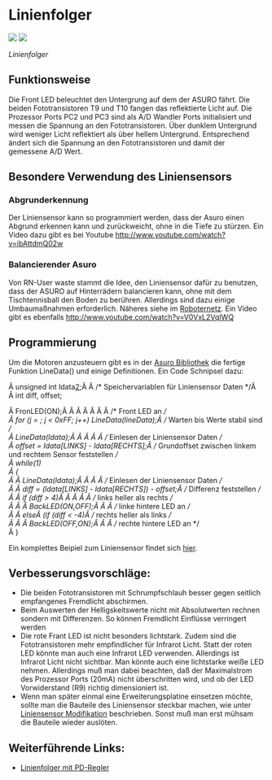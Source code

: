 # Linienfolger

![][1] ![][2]

*Linienfolger* 

## Funktionsweise

Die Front LED beleuchtet den Untergrung auf dem der ASURO fährt. Die beiden Fototransistoren T9 und T10 fangen das reflektierte Licht auf. Die Prozessor Ports PC2 und PC3 sind als A/D Wandler Ports initialisiert und messen die Spannung an den Fototransistoren. Über dunklem Untergrund wird weniger Licht reflektiert als über hellem Untergrund. Entsprechend ändert sich die Spannung an den Fototransistoren und damit der gemessene A/D Wert. 

## Besondere Verwendung des Liniensensors

### Abgrunderkennung

Der Liniensensor kann so programmiert werden, dass der Asuro einen Abgrund erkennen kann und zurückweicht, ohne in die Tiefe zu stürzen. Ein Video dazu gibt es bei Youtube <http://www.youtube.com/watch?v=ibAttdmQ02w> 

### Balancierender Asuro

Von RN-User waste stammt die Idee, den Liniensensor dafür zu benutzen, dass der ASURO auf Hinterrädern balancieren kann, ohne mit dem Tischtennisball den Boden zu berühren. Allerdings sind dazu einige Umbaumaßnahmen erforderlich. Näheres siehe im [Roboternetz][3]. Ein Video gibt es ebenfalls <http://www.youtube.com/watch?v=V0VxL2VqIWQ> 

## Programmierung 

Um die Motoren anzusteuern gibt es in der [Asuro Bibliothek][4] die fertige Funktion LineData() und einige Definitionen. Ein Code Schnipsel dazu: 

  
Â  unsigned int ldata[2];Â  Â /* Speichervariablen für Liniensensor Daten */Â    
Â  int diff, offset;  
  
Â  FronLED(ON);Â  Â  Â  Â  Â  Â  Â /* Front LED an */   
Â  for (j = ; j < 0xFF; j++) LineData(lineData);Â  /* Warten bis Werte stabil sind */  
Â  LineData(ldata);Â  Â  Â  Â  Â /* Einlesen der Liniensensor Daten */  
Â  offset = ldata[LINKS] - ldata[RECHTS];Â  /* Grundoffset zwischen linkem und rechtem Sensor feststellen */  
Â  while(1)  
Â  {  
Â  Â  LineData(ldata);Â  Â  Â  Â /* Einlesen der Liniensensor Daten */  
Â  Â  diff = (ldata[LINKS] - ldata[RECHTS]) - offset;Â  /* Differenz feststellen */  
Â  Â  if (diff > 4)Â  Â  Â  Â  Â  /* links heller als rechts */  
Â  Â  Â  BackLED(ON,OFF);Â  Â  Â /* linke hintere LED an */  
Â  Â  elseÂ  (if (diff < -4)Â  /* rechts heller als links */  
Â  Â  Â  BackLED(OFF,ON);Â  Â  Â /* rechte hintere LED an */  
Â  }

Ein komplettes Beipiel zum Liniensensor findet sich [hier][5]. 

## Verbesserungsvorschläge:

*   Die beiden Fototransistoren mit Schrumpfschlauh besser gegen seitlich empfangenes Fremdlicht abschirmen. 
*   Beim Auswerten der Helligskeitswerte nicht mit Absolutwerten rechnen sondern mit Differenzen. So können Fremdlicht Einflüsse verringert werden 
*   Die rote Frant LED ist nicht besonders lichtstark. Zudem sind die Fototransistoren mehr empfindlicher für Infrarot Licht. Statt der roten LED könnte man auch eine Infrarot LED verwenden. Allerdings ist Infrarot Licht nicht sichtbar. Man könnte auch eine lichtstarke weiße LED nehmen. Allerdings muß man dabei beachten, daß der Maximalstrom des Prozessor Ports (20mA) nicht überschritten wird, und ob der LED Vorwiderstand (R9) richtig dimensioniert ist. 
*   Wenn man später einmal eine Erweiterungsplatine einsetzen möchte, sollte man die Bauteile des Liniensensor steckbar machen, wie unter [Liniensensor Modifikation][6] beschrieben. Sonst muß man erst mühsam die Bauteile wieder auslöten. 

## Weiterführende Links:

*   [Linienfolger mit PD-Regler][7]

 [1]: http://www.asurowiki.de/pmwiki/uploads/Main/frontled.jpg ""
 [2]: http://www.asurowiki.de/pmwiki/uploads/Main/linefollow.jpg ""
 [3]: http://www.roboternetz.de/phpBB2/viewtopic.php?t=15307
 [4]: http://www.asurowiki.de/pmwiki/pmwiki.php/Main/Bibliothek
 [5]: http://www.asurowiki.de/pmwiki/pmwiki.php/Main/LinienSensorC
 [6]: http://www.asurowiki.de/pmwiki/pmwiki.php/Main/LiniensensorModifikation
 [7]: http://www.roboternetz.de/phpBB2/zeigebeitrag.php?t=11818


